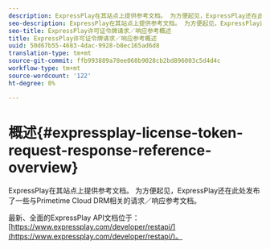```yaml
---
description: ExpressPlay在其站点上提供参考文档。 为方便起见，ExpressPlay还在此处发布了一些与Primetime Cloud DRM相关的请求／响应参考文档。
seo-description: ExpressPlay在其站点上提供参考文档。 为方便起见，ExpressPlay还在此处发布了一些与Primetime Cloud DRM相关的请求／响应参考文档。
seo-title: ExpressPlay许可证令牌请求／响应参考概述
title: ExpressPlay许可证令牌请求／响应参考概述
uuid: 50d67b55-4683-4dac-9928-b8ec165ad6d8
translation-type: tm+mt
source-git-commit: ffb993889a78ee068b9028cb2bd896003c5d4d4c
workflow-type: tm+mt
source-wordcount: '122'
ht-degree: 0%

---
```



# 概述{#expressplay-license-token-request-response-reference-overview}

ExpressPlay在其站点上提供参考文档。 为方便起见，ExpressPlay还在此处发布了一些与Primetime Cloud DRM相关的请求／响应参考文档。

最新、全面的ExpressPlay API文档位于：[https://www.expressplay.com/developer/restapi/](https://www.expressplay.com/developer/restapi/)。